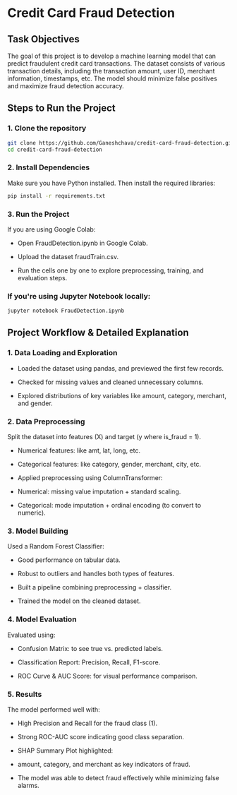 # Credit Card Fraud Detection

## Task Objectives

The goal of this project is to develop a machine learning model that can predict fraudulent credit card transactions. The dataset consists of various transaction details, including the transaction amount, user ID, merchant information, timestamps, etc. The model should minimize false positives and maximize fraud detection accuracy.

## Steps to Run the Project

### 1. Clone the repository
```bash
git clone https://github.com/Ganeshchava/credit-card-fraud-detection.git
cd credit-card-fraud-detection
```
### 2. Install Dependencies

Make sure you have Python installed. Then install the required libraries:

```bash
pip install -r requirements.txt
```
### 3. Run the Project
If you are using Google Colab:
- Open FraudDetection.ipynb in Google Colab.

- Upload the dataset fraudTrain.csv.

- Run the cells one by one to explore preprocessing, training, and evaluation steps.
### If you're using Jupyter Notebook locally:
```bash
jupyter notebook FraudDetection.ipynb
```
## Project Workflow & Detailed Explanation
### 1. Data Loading and Exploration
- Loaded the dataset using pandas, and previewed the first few records.

- Checked for missing values and cleaned unnecessary columns.

- Explored distributions of key variables like amount, category, merchant, and gender.

### 2. Data Preprocessing
Split the dataset into features (X) and target (y where is_fraud = 1).

- Numerical features: like amt, lat, long, etc.

- Categorical features: like category, gender, merchant, city, etc.

- Applied preprocessing using ColumnTransformer:

- Numerical: missing value imputation + standard scaling.

- Categorical: mode imputation + ordinal encoding (to convert to numeric).

### 3. Model Building
Used a Random Forest Classifier:

- Good performance on tabular data.

- Robust to outliers and handles both types of features.

- Built a pipeline combining preprocessing + classifier.

- Trained the model on the cleaned dataset.

### 4. Model Evaluation
Evaluated using:


- Confusion Matrix: to see true vs. predicted labels.

- Classification Report: Precision, Recall, F1-score.

- ROC Curve & AUC Score: for visual performance comparison.


###  5. Results

The model performed well with:

- High Precision and Recall for the fraud class (1).

- Strong ROC-AUC score indicating good class separation.

- SHAP Summary Plot highlighted:

- amount, category, and merchant as key indicators of fraud.

- The model was able to detect fraud effectively while minimizing false alarms.

